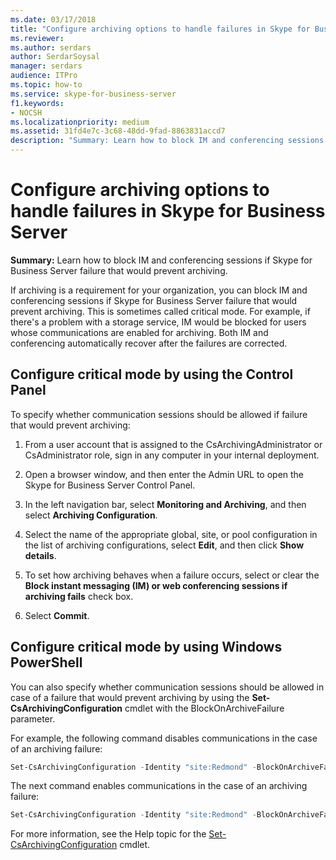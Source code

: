 ```yaml
---
ms.date: 03/17/2018
title: "Configure archiving options to handle failures in Skype for Business Server"
ms.reviewer: 
ms.author: serdars
author: SerdarSoysal
manager: serdars
audience: ITPro
ms.topic: how-to
ms.service: skype-for-business-server
f1.keywords:
- NOCSH
ms.localizationpriority: medium
ms.assetid: 31fd4e7c-3c68-48dd-9fad-8863831accd7
description: "Summary: Learn how to block IM and conferencing sessions if Skype for Business Server failure that would prevent archiving."
---
```


# Configure archiving options to handle failures in Skype for Business Server

**Summary:** Learn how to block IM and conferencing sessions if Skype for Business Server failure that would prevent archiving.
  
If archiving is a requirement for your organization, you can block IM and conferencing sessions if Skype for Business Server failure that would prevent archiving. This is sometimes called critical mode. For example, if there's a problem with a storage service, IM would be blocked for users whose communications are enabled for archiving. Both IM and conferencing automatically recover after the failures are corrected. 
  
## Configure critical mode by using the Control Panel

To specify whether communication sessions should be allowed if failure that would prevent archiving:
  
1. From a user account that is assigned to the CsArchivingAdministrator or CsAdministrator role, sign in any computer in your internal deployment. 
    
2. Open a browser window, and then enter the Admin URL to open the Skype for Business Server Control Panel. 
    
3. In the left navigation bar, select **Monitoring and Archiving**, and then select **Archiving Configuration**.
    
4. Select the name of the appropriate global, site, or pool configuration in the list of archiving configurations, select **Edit**, and then click **Show details**.
    
5. To set how archiving behaves when a failure occurs, select or clear the **Block instant messaging (IM) or web conferencing sessions if archiving fails** check box.
    
6. Select **Commit**.
    
## Configure critical mode by using Windows PowerShell

You can also specify whether communication sessions should be allowed in case of a failure that would prevent archiving by using the **Set-CsArchivingConfiguration** cmdlet with the BlockOnArchiveFailure parameter.
  
For example, the following command disables communications in the case of an archiving failure:
  
```PowerShell
Set-CsArchivingConfiguration -Identity "site:Redmond" -BlockOnArchiveFailure $True
```

The next command enables communications in the case of an archiving failure:
  
```PowerShell
Set-CsArchivingConfiguration -Identity "site:Redmond" -BlockOnArchiveFailure $False
```

For more information, see the Help topic for the [Set-CsArchivingConfiguration](/powershell/module/skype/set-csarchivingconfiguration?view=skype-ps) cmdlet.

